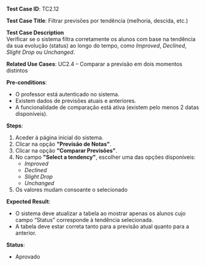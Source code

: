 **Test Case ID**: TC2.12

**Test Case Title**: Filtrar previsões por tendência (melhoria, descida, etc.)

**Test Case Description**  
Verificar se o sistema filtra corretamente os alunos com base na tendência da sua evolução (status) ao longo do tempo, como *Improved*, *Declined*, *Slight Drop* ou *Unchanged*.

**Related Use Cases**: UC2.4 – Comparar a previsão em dois momentos distintos

**Pre-conditions**:
- O professor está autenticado no sistema.
- Existem dados de previsões atuais e anteriores.
- A funcionalidade de comparação está ativa (existem pelo menos 2 datas disponíveis).


**Steps**:
1. Aceder à página inicial do sistema.
2. Clicar na opção **"Previsão de Notas"**.
3. Clicar na opção **"Comparar Previsões"**.
4. No campo **"Select a tendency"**, escolher uma das opções disponíveis:
   - *Improved*
   - *Declined*
   - *Slight Drop*
   - *Unchanged*
5. Os valores mudam consoante o selecionado


**Expected Result**:
- O sistema deve atualizar a tabela ao mostrar apenas os alunos cujo campo “Status” corresponde à tendência selecionada.
- A tabela deve estar correta tanto para a previsão atual quanto para a anterior.

**Status**:

- Aprovado
